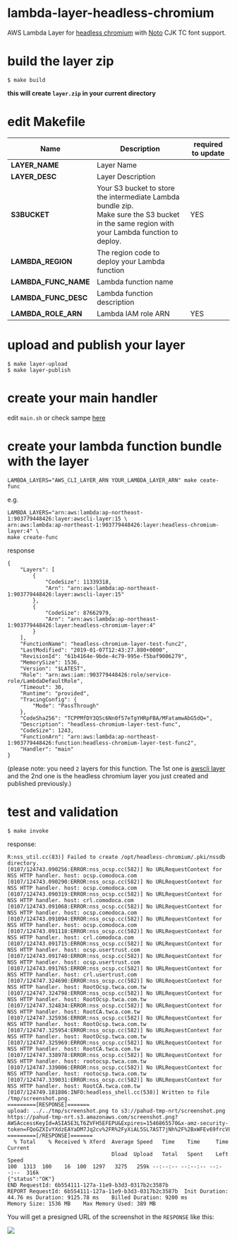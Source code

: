 # lambda-layer-headless-chromium
AWS Lambda Layer for [headless chromium](https://chromium.googlesource.com/chromium/src/+/lkgr/headless/README.md) with [Noto](https://www.google.com/get/noto/) CJK TC font support.

# build the layer zip
```
$ make build
```
**this will create `layer.zip` in your current directory**


# edit Makefile


| Name                 | Description                                                  | required to update |
| -------------------- | ------------------------------------------------------------ | ------------------ |
| **LAYER_NAME**       | Layer Name                                                   |                    |
| **LAYER_DESC**       | Layer Description                                            |                    |
| **S3BUCKET**         | Your S3 bucket to store the intermediate Lambda bundle zip.<br />Make sure the S3 bucket in the same region with your Lambda function to deploy. | YES                |
| **LAMBDA_REGION**    | The region code to deploy your Lambda function               |                    |
| **LAMBDA_FUNC_NAME** | Lambda function name                                         |                    |
| **LAMBDA_FUNC_DESC** | Lambda function description                                  |                    |
| **LAMBDA_ROLE_ARN**  | Lambda IAM role ARN                                          | YES                |


# upload and publish your layer
```
$ make layer-upload
$ make layer-publish
```

# create your main handler
edit `main.sh` or check sampe [here](main.sh)

# create your lambda function bundle with the layer

```
LAMBDA_LAYERS="AWS_CLI_LAYER_ARN YOUR_LAMBDA_LAYER_ARN" make ceate-func
```
e.g.
```
LAMBDA_LAYERS="arn:aws:lambda:ap-northeast-1:903779448426:layer:awscli-layer:15 \
arn:aws:lambda:ap-northeast-1:903779448426:layer:headless-chromium-layer:4" \
make create-func
```


response
```
{
    "Layers": [
        {
            "CodeSize": 11339318,
            "Arn": "arn:aws:lambda:ap-northeast-1:903779448426:layer:awscli-layer:15"
        },
        {
            "CodeSize": 87662979,
            "Arn": "arn:aws:lambda:ap-northeast-1:903779448426:layer:headless-chromium-layer:4"
        }
    ],
    "FunctionName": "headless-chromium-layer-test-func2",
    "LastModified": "2019-01-07T12:43:27.880+0000",
    "RevisionId": "61b4164e-9bde-4c79-995e-f5baf9006279",
    "MemorySize": 1536,
    "Version": "$LATEST",
    "Role": "arn:aws:iam::903779448426:role/service-role/LambdaDefaultRole",
    "Timeout": 30,
    "Runtime": "provided",
    "TracingConfig": {
        "Mode": "PassThrough"
    },
    "CodeSha256": "TCPPMfDY3QSc6Nn0f57eTgYHRpFBA/MFatamwAbG5dQ=",
    "Description": "headless-chromium-layer-test-func",
    "CodeSize": 1243,
    "FunctionArn": "arn:aws:lambda:ap-northeast-1:903779448426:function:headless-chromium-layer-test-func2",
    "Handler": "main"
}
```

(please note: you need `2` layers for this function. The 1st one is [awscli layer](https://github.com/pahud/lambda-layer-awscli) and the 2nd one is the headless chromium layer you just created and published previously.)

# test and validation

```
$ make invoke
```

response:

```
R:nss_util.cc(83)] Failed to create /opt/headless-chromium/.pki/nssdb directory.
[0107/124743.090256:ERROR:nss_ocsp.cc(582)] No URLRequestContext for NSS HTTP handler. host: ocsp.comodoca.com
[0107/124743.090290:ERROR:nss_ocsp.cc(582)] No URLRequestContext for NSS HTTP handler. host: ocsp.comodoca.com
[0107/124743.090319:ERROR:nss_ocsp.cc(582)] No URLRequestContext for NSS HTTP handler. host: crl.comodoca.com
[0107/124743.091068:ERROR:nss_ocsp.cc(582)] No URLRequestContext for NSS HTTP handler. host: ocsp.comodoca.com
[0107/124743.091094:ERROR:nss_ocsp.cc(582)] No URLRequestContext for NSS HTTP handler. host: ocsp.comodoca.com
[0107/124743.091118:ERROR:nss_ocsp.cc(582)] No URLRequestContext for NSS HTTP handler. host: crl.comodoca.com
[0107/124743.091715:ERROR:nss_ocsp.cc(582)] No URLRequestContext for NSS HTTP handler. host: ocsp.usertrust.com
[0107/124743.091740:ERROR:nss_ocsp.cc(582)] No URLRequestContext for NSS HTTP handler. host: ocsp.usertrust.com
[0107/124743.091765:ERROR:nss_ocsp.cc(582)] No URLRequestContext for NSS HTTP handler. host: crl.usertrust.com
[0107/124747.324690:ERROR:nss_ocsp.cc(582)] No URLRequestContext for NSS HTTP handler. host: RootOcsp.twca.com.tw
[0107/124747.324798:ERROR:nss_ocsp.cc(582)] No URLRequestContext for NSS HTTP handler. host: RootOcsp.twca.com.tw
[0107/124747.324834:ERROR:nss_ocsp.cc(582)] No URLRequestContext for NSS HTTP handler. host: RootCA.twca.com.tw
[0107/124747.325936:ERROR:nss_ocsp.cc(582)] No URLRequestContext for NSS HTTP handler. host: RootOcsp.twca.com.tw
[0107/124747.325954:ERROR:nss_ocsp.cc(582)] No URLRequestContext for NSS HTTP handler. host: RootOcsp.twca.com.tw
[0107/124747.325969:ERROR:nss_ocsp.cc(582)] No URLRequestContext for NSS HTTP handler. host: RootCA.twca.com.tw
[0107/124747.338978:ERROR:nss_ocsp.cc(582)] No URLRequestContext for NSS HTTP handler. host: rootocsp.twca.com.tw
[0107/124747.339006:ERROR:nss_ocsp.cc(582)] No URLRequestContext for NSS HTTP handler. host: rootocsp.twca.com.tw
[0107/124747.339031:ERROR:nss_ocsp.cc(582)] No URLRequestContext for NSS HTTP handler. host: RootCA.twca.com.tw
[0107/124749.181886:INFO:headless_shell.cc(538)] Written to file /tmp/screenshot.png.
=========[RESPONSE]=======
upload: ../../tmp/screenshot.png to s3://pahud-tmp-nrt/screenshot.png
https://pahud-tmp-nrt.s3.amazonaws.com/screenshot.png?AWSAccessKeyId=ASIA5E3LT6ZVFH5EFEPU&Expires=1546865570&x-amz-security-token=FQoGZXIvYXdzEAYaDM7Jq2cv%2FR%2FyXiAL5SL7AST7jNh%2F%2BxWFEv69frcV8bJxDhApmWphX6rb6NHp0bRextPJKx%2BUZ7tYveDC2xHdsooNIQgnSD%2BnEWPD6PADgQP6MsvEsYuYqWfHv6D5fr4fajIWkxZgOPDzxDud7GO%2BzOKpEZjpGbP5bAbeclHf2WMCgM%2BWQgF8GEEUAoNDuKTRrx6Kyf78jGtGw0%2BizdLfd3SjIU8jDFO2e6%2B28uPglMOE8CajpxkBhf3jjOsqoacAplYCySnHOk%2FEtvGCsmmQbEOlUmIRDJjK%2B8fTSuQrNj0IjoJ2qQakGhSc5DulvJ9jn35k6qxxdwqFFBiBGwVE2NjIXbaI%2FRQErf84KJmKzeEF&Signature=BlNJlGdAcgnyLjtwjsfPuR1aTLk%3D
=========[/RESPONSE]=======
  % Total    % Received % Xferd  Average Speed   Time    Time     Time  Current
                                 Dload  Upload   Total   Spent    Left  Speed
100  1313  100    16  100  1297   3275   259k --:--:-- --:--:-- --:--:--  316k
{"status":"OK"}
END RequestId: 6b554111-127a-11e9-b3d3-0317b2c3587b
REPORT RequestId: 6b554111-127a-11e9-b3d3-0317b2c3587b  Init Duration: 44.76 ms Duration: 9125.78 ms    Billed Duration: 9200 ms        Memory Size: 1536 MB    Max Memory Used: 389 MB
```

You will get a presigned URL of the screenshot in the `RESPONSE` like this:

![](https://pbs.twimg.com/media/Dv_35vrU0AAGuTP.jpg)
